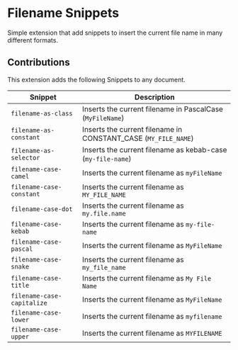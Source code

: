 # Filename Snippets
Simple extension that add snippets to insert the current file name in many different formats.

## Contributions
This extension adds the following Snippets to any document.

| Snippet                     | Description                                                     |
|---------------------------- |---------------------------------------------------------------- |
| `filename-as-class`         | Inserts the current filename in PascalCase (`MyFileName`)       |
| `filename-as-constant`      | Inserts the current filename in CONSTANT_CASE (`MY_FILE_NAME`)  |
| `filename-as-selector`      | Inserts the current filename as kebab-case (`my-file-name`)     |
| `filename-case-camel`       | Inserts the current filename as `myFileName`                    |
| `filename-case-constant`    | Inserts the current filename as `MY_FILE_NAME`                  |
| `filename-case-dot`         | Inserts the current filename as `my.file.name`                  |
| `filename-case-kebab`       | Inserts the current filename as `my-file-name`                  |
| `filename-case-pascal`      | Inserts the current filename as `MyFileName`                    |
| `filename-case-snake`       | Inserts the current filename as `my_file_name`                  |
| `filename-case-title`       | Inserts the current filename as `My File Name`                  |
| `filename-case-capitalize`  | Inserts the current filename as `MyFileName`                    |
| `filename-case-lower`       | Inserts the current filename as `myfilename`                    |
| `filename-case-upper`       | Inserts the current filename as `MYFILENAME`                    |
